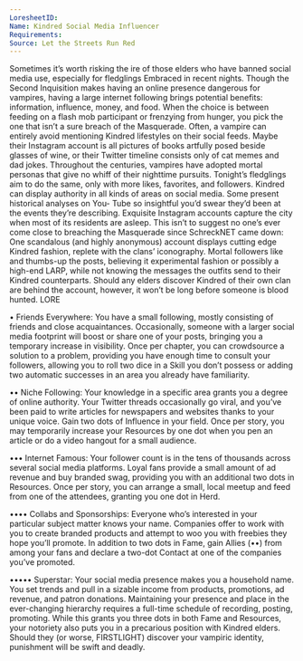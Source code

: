 ```yaml
---
LoresheetID: 
Name: Kindred Social Media Influencer
Requirements:
Source: Let the Streets Run Red
---
```

Sometimes it’s worth risking the ire of those elders who have banned social media use, especially for fledglings Embraced in recent nights. Though the Second Inquisition makes having an online presence dangerous for vampires, having a large internet following brings potential benefits: information, influence, money, and food. When the choice is between feeding on a flash mob participant or frenzying from hunger, you pick the one that isn’t a sure breach of the Masquerade. Often, a vampire can entirely avoid mentioning Kindred lifestyles on their social feeds. Maybe their Instagram account is all pictures of books artfully posed beside glasses of wine, or their Twitter timeline consists only of cat memes and dad jokes. Throughout the centuries, vampires have adopted mortal personas that give no whiff of their nighttime pursuits. Tonight’s fledglings aim to do the same, only with more likes, favorites, and followers. Kindred can display authority in all kinds of areas on social media. Some present historical analyses on You- Tube so insightful you’d swear they’d been at the events they’re describing. Exquisite Instagram accounts capture the city when most of its residents are asleep. This isn’t to suggest no one’s ever come close to breaching the Masquerade since SchreckNET came down: One scandalous (and highly anonymous) account displays cutting edge Kindred fashion, replete with the clans’ iconography. Mortal followers like and thumbs-up the posts, believing it experimental fashion or possibly a high-end LARP, while not knowing the messages the outfits send to their Kindred counterparts. Should any elders discover Kindred of their own clan are behind the account, however, it won’t be long before someone is blood hunted. LORE

• Friends Everywhere: You have a small following, mostly consisting of friends and close acquaintances. Occasionally, someone with a larger social media footprint will boost or share one of your posts, bringing you a temporary increase in visibility. Once per chapter, you can crowdsource a solution to a problem, providing you have enough time to consult your followers, allowing you to roll two dice in a Skill you don’t possess or adding two automatic successes in an area you already have familiarity.

•• Niche Following: Your knowledge in a specific area grants you a degree of online authority. Your Twitter threads occasionally go viral, and you’ve been paid to write articles for newspapers and websites thanks to your unique voice. Gain two dots of Influence in your field. Once per story, you may temporarily increase your Resources by one dot when you pen an article or do a video hangout for a small audience.

••• Internet Famous: Your follower count is in the tens of thousands across several social media platforms. Loyal fans provide a small amount of ad revenue and buy branded swag, providing you with an additional two dots in Resources. Once per story, you can arrange a small, local meetup and feed from one of the attendees, granting you one dot in Herd.

•••• Collabs and Sponsorships: Everyone who’s interested in your particular subject matter knows your name. Companies offer to work with you to create branded products and attempt to woo you with freebies they hope you’ll promote. In addition to two dots in Fame, gain Allies (••) from among your fans and declare a two-dot Contact at one of the companies you’ve promoted.

••••• Superstar: Your social media presence makes you a household name. You set trends and pull in a sizable income from products, promotions, ad revenue, and patron donations. Maintaining your presence and place in the ever-changing hierarchy requires a full-time schedule of recording, posting, promoting. While this grants you three dots in both Fame and Resources, your notoriety also puts you in a precarious position with Kindred elders. Should they (or worse, FIRSTLIGHT) discover your vampiric identity, punishment will be swift and deadly.